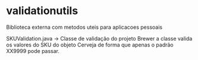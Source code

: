 # validationutils
Biblioteca externa com metodos uteis para aplicacoes pessoais


SKUValidation.java -> Classe de validação do projeto Brewer a classe valida os valores do SKU do objeto Cerveja de forma que apenas o padrão XX9999 pode passar.
